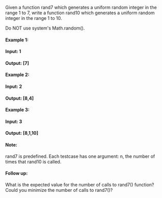 Given a function rand7 which generates a uniform random integer in the range 1 to 7, write a function rand10 which generates a uniform random integer in the range 1 to 10.

Do NOT use system's Math.random().

 
#### Example 1:

#### Input: 1
#### Output: [7]
#### Example 2:

#### Input: 2
#### Output: [8,4]
#### Example 3:

#### Input: 3
#### Output: [8,1,10]
 

#### Note:

rand7 is predefined.
Each testcase has one argument: n, the number of times that rand10 is called.
 

#### Follow up:

What is the expected value for the number of calls to rand7() function?
Could you minimize the number of calls to rand7()?
